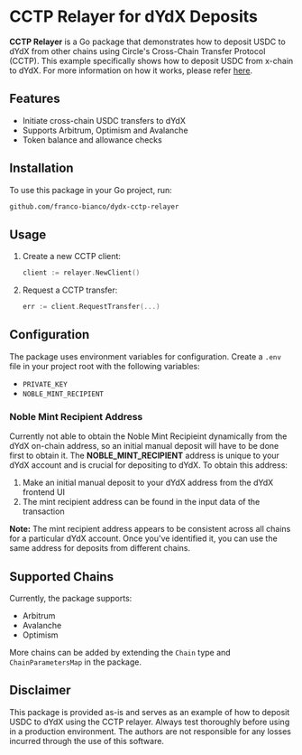 # CCTP Relayer for dYdX Deposits

**CCTP Relayer** is a Go package that demonstrates how to deposit USDC to dYdX from other chains using Circle's Cross-Chain Transfer Protocol (CCTP). This example specifically shows how to deposit USDC from x-chain to dYdX. For more information on how it works, please refer [here](https://dydx.exchange/blog/cctp).

## Features

- Initiate cross-chain USDC transfers to dYdX
- Supports Arbitrum, Optimism and Avalanche
- Token balance and allowance checks

## Installation

To use this package in your Go project, run:

```bash
github.com/franco-bianco/dydx-cctp-relayer
```

## Usage

1. Create a new CCTP client:

   ```go
   client := relayer.NewClient()
   ```

2. Request a CCTP transfer:

   ```go
   err := client.RequestTransfer(...)
   ```

## Configuration

The package uses environment variables for configuration. Create a `.env` file in your project root with the following variables:

- `PRIVATE_KEY`
- `NOBLE_MINT_RECIPIENT`

### Noble Mint Recipient Address

Currently not able to obtain the Noble Mint Recipieint dynamically from the dYdX on-chain address, so an initial manual deposit will have to be done first to obtain it. The **NOBLE_MINT_RECIPIENT** address is unique to your dYdX account and is crucial for depositing to dYdX. To obtain this address:

1. Make an initial manual deposit to your dYdX address from the dYdX frontend UI
2. The mint recipient address can be found in the input data of the transaction

**Note:** The mint recipient address appears to be consistent across all chains for a particular dYdX account. Once you've identified it, you can use the same address for deposits from different chains.

## Supported Chains

Currently, the package supports:

- Arbitrum
- Avalanche
- Optimism

More chains can be added by extending the `Chain` type and `ChainParametersMap` in the package.

## Disclaimer

This package is provided as-is and serves as an example of how to deposit USDC to dYdX using the CCTP relayer. Always test thoroughly before using in a production environment. The authors are not responsible for any losses incurred through the use of this software.
